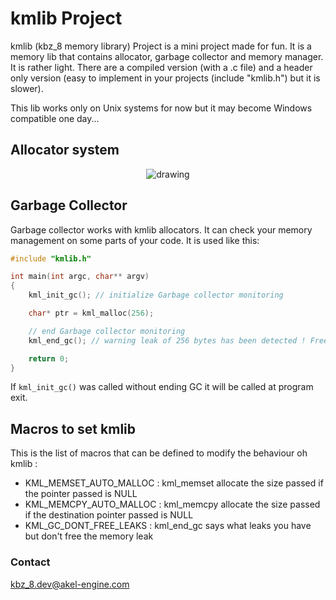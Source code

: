 # kmlib Project
kmlib (kbz_8 memory library) Project is a mini project made for fun. It is a memory lib that contains allocator, garbage collector and memory manager. It is rather light. There are a compiled version (with a .c file) and a header only version (easy to implement in your projects (include "kmlib.h") but it is slower).

This lib works only on Unix systems for now but it may become Windows compatible one day...

## Allocator system

<p align="center">
	<img src="https://github.com/Kbz-8/kmlib/blob/main/schema.png" alt="drawing"/>
</p>

## Garbage Collector

Garbage collector works with kmlib allocators. It can check your memory management on some parts of your code.
It is used like this:

```C
#include "kmlib.h"

int main(int argc, char** argv)
{
	kml_init_gc(); // initialize Garbage collector monitoring

	char* ptr = kml_malloc(256);

	// end Garbage collector monitoring
	kml_end_gc(); // warning leak of 256 bytes has been detected ! Freeing the memory [#define KML_GC_DONT_FREE_LEAKS to avoid that]

	return 0;
}
```
If ```kml_init_gc()``` was called without ending GC it will be called at program exit.

## Macros to set kmlib

This is the list of macros that can be defined to modify the behaviour oh kmlib :
* KML_MEMSET_AUTO_MALLOC : kml_memset allocate the size passed if the pointer passed is NULL
* KML_MEMCPY_AUTO_MALLOC : kml_memcpy allocate the size passed if the destination pointer passed is NULL
* KML_GC_DONT_FREE_LEAKS : kml_end_gc says what leaks you have but don't free the memory leak

### Contact
kbz_8.dev@akel-engine.com

